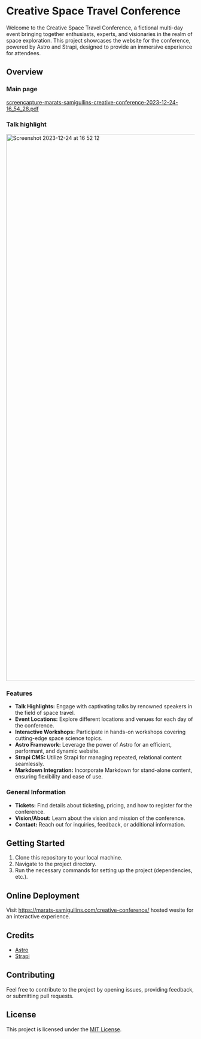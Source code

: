 # Creative Space Travel Conference

Welcome to the Creative Space Travel Conference, a fictional multi-day event bringing together enthusiasts, experts, and visionaries in the realm of space exploration. This project showcases the website for the conference, powered by Astro and Strapi, designed to provide an immersive experience for attendees.

## Overview

### Main page
[screencapture-marats-samigullins-creative-conference-2023-12-24-16_54_28.pdf](https://github.com/Marat200118/Space-Travel-Conference/files/13762343/screencapture-marats-samigullins-creative-conference-2023-12-24-16_54_28.pdf)

### Talk highlight
<img width="1458" alt="Screenshot 2023-12-24 at 16 52 12" src="https://github.com/Marat200118/Space-Travel-Conference/assets/37581663/480a4173-e004-4c4b-b856-6cf8cc905f73">

### Features

- **Talk Highlights:** Engage with captivating talks by renowned speakers in the field of space travel.
- **Event Locations:** Explore different locations and venues for each day of the conference.
- **Interactive Workshops:** Participate in hands-on workshops covering cutting-edge space science topics.
- **Astro Framework:** Leverage the power of Astro for an efficient, performant, and dynamic website.
- **Strapi CMS:** Utilize Strapi for managing repeated, relational content seamlessly.
- **Markdown Integration:** Incorporate Markdown for stand-alone content, ensuring flexibility and ease of use.

### General Information

- **Tickets:** Find details about ticketing, pricing, and how to register for the conference.
- **Vision/About:** Learn about the vision and mission of the conference.
- **Contact:** Reach out for inquiries, feedback, or additional information.

## Getting Started

1. Clone this repository to your local machine.
2. Navigate to the project directory.
3. Run the necessary commands for setting up the project (dependencies, etc.).

## Online Deployment

Visit https://marats-samigullins.com/creative-conference/ hosted wesite for an interactive experience.

## Credits

- [Astro](https://astro.build/)
- [Strapi](https://strapi.io/)

## Contributing

Feel free to contribute to the project by opening issues, providing feedback, or submitting pull requests.

## License

This project is licensed under the [MIT License](LICENSE).
